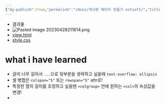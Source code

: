 ```yaml
---
{"dg-publish":true,"permalink":"/docs/게시판 페이지 만들기 estsoft/","title":"게시판 페이지 만들기 estsoft"}
---
```


- 결과물
- ![Pasted image 20230428211614.png](/img/user/docs/assets/Pasted%20image%2020230428211614.png)
- [view.html](https://github.com/ChoiWheatley/ormi-master/blob/main/ormi-2023-04-28/layout/index.html)
- [style.css](https://github.com/ChoiWheatley/ormi-master/blob/main/ormi-2023-04-28/layout/style.css)

# what i have learned

- 글이 너무 길어서 `...`으로 뒷부분을 생략하고 싶을때 `text-overflow: ellipsis`
- 셀 병합은 `colspan="5"` 또는 `rowspan="5"` attr로! 
- 특정한 열의 길이를 조정하고 싶을땐 `<colgroup>` 안에 원하는 `<col>`의 속성값을 변경!
- 
